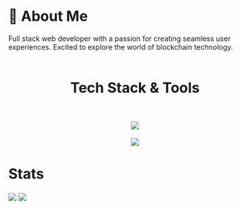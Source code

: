 # 💫 About Me
Full stack web developer with a passion for creating seamless user experiences. Excited to explore the world of blockchain technology.
<br/>
<br/>
<h1 align="center">Tech Stack & Tools</h1>
<br/>
<p align="center">
   <a href="https://skillicons.dev">
    <img src="https://skillicons.dev/icons?&i=bun,js,css,ts,tailwind,html,python,solidity,rust,nextjs,react,php,nodejs,bots,elysia,express,fastapi,jquery,tauri,docker,ubuntu,nginx,figma,firebase,git,github,gmail,instagram,ipfs,kali,linkedin,mongodb,npm,postman,powershell,rabbitmq,redis,regex,sentry,twitter,vercel,vite,vscode,windows,webpack,yarn,expo,androidstudio" />
  </a>
  <br/>
  <br/>
  <img src="https://komarev.com/ghpvc/?username=Jayke770&color=blueviolet"/>
</p>

# Stats
<img align="center" src="https://github-readme-stats.vercel.app/api?username=Jayke770&show_icons=true&theme=radical"> 
<img align="center" src="https://github-readme-stats.vercel.app/api/top-langs/?username=Jayke770&layout=compact&theme=radical">
